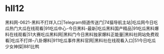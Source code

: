 # hll12
黑料网-0621-黑料不打烊入口|Telegram频道传送门|74猫导航主站|吃瓜网今日吃瓜热门大瓜在线观看|91吃瓜中心-今日黑料-最新|吃瓜黑料国产精品|91吃瓜黑料爆料在线观看|51大赛吃瓜黑料网|黑料门今日黑料独家爆料正能量|黑料社网站免费观看|吃瓜不打烊–八卦爆料|911吃瓜事件黑料官网|黑料社在线观看入口|51今日吃瓜少女神探|881比鸭
